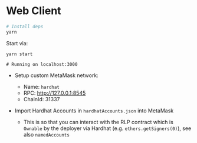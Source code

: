 # Web Client

```bash
# Install deps
yarn
```

Start via:

```
yarn start

# Running on localhost:3000
```

- Setup custom MetaMask network:

  - Name: `hardhat`
  - RPC: http://127.0.0.1:8545
  - ChainId: 31337

- Import Hardhat Accounts in `hardhatAccounts.json` into MetaMask
  - This is so that you can interact with the RLP contract which is `Ownable` by the deployer via Hardhat (e.g. `ethers.getSigners(0)`), see also `namedAccounts`
